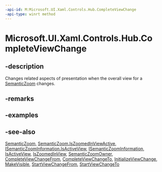 ```yaml
---
-api-id: M:Microsoft.UI.Xaml.Controls.Hub.CompleteViewChange
-api-type: winrt method
---
```


<!-- Method syntax
public void CompleteViewChange()
-->

# Microsoft.UI.Xaml.Controls.Hub.CompleteViewChange

## -description
Changes related aspects of presentation when the overall view for a [SemanticZoom](isemanticzoominformation.md) changes.

## -remarks

## -examples

## -see-also
[SemanticZoom](semanticzoom.md), [SemanticZoom.IsZoomedInViewActive](semanticzoom_iszoomedinviewactive.md), [ISemanticZoomInformation.IsActiveView](isemanticzoominformation_isactiveview.md), [ISemanticZoomInformation](isemanticzoominformation.md), [IsActiveView](hub_isactiveview.md), [IsZoomedInView](hub_iszoomedinview.md), [SemanticZoomOwner](hub_semanticzoomowner.md), [CompleteViewChangeFrom](hub_completeviewchangefrom_996733196.md), [CompleteViewChangeTo](hub_completeviewchangeto_400609881.md), [InitializeViewChange](hub_initializeviewchange_1165335344.md), [MakeVisible](hub_makevisible_497090924.md), [StartViewChangeFrom](hub_startviewchangefrom_1194830824.md), [StartViewChangeTo](hub_startviewchangeto_1278247285.md)
